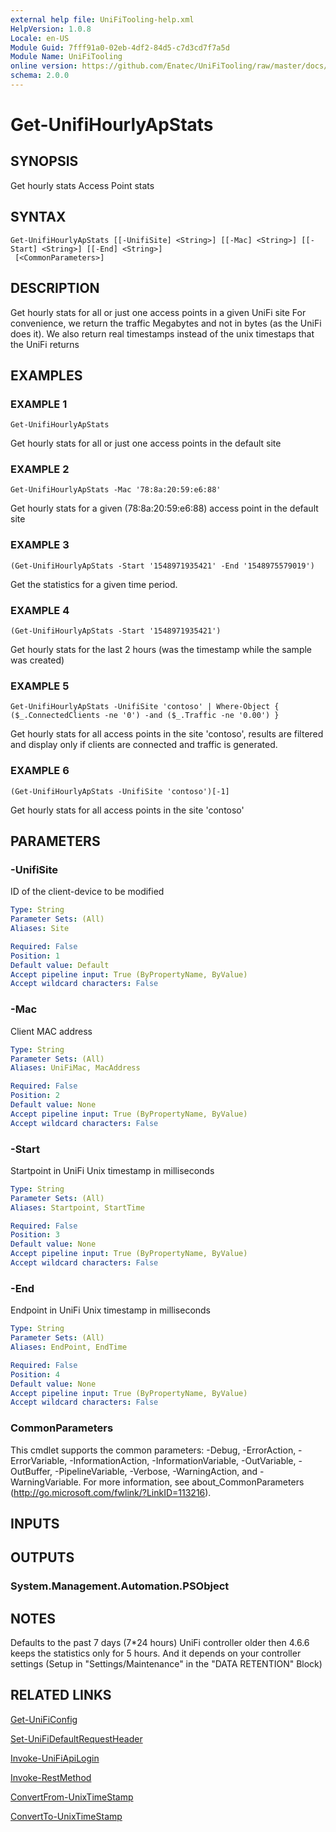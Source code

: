 ```yaml
---
external help file: UniFiTooling-help.xml
HelpVersion: 1.0.8
Locale: en-US
Module Guid: 7fff91a0-02eb-4df2-84d5-c7d3cd7f7a5d
Module Name: UniFiTooling
online version: https://github.com/Enatec/UniFiTooling/raw/master/docs/Get-UnifiHourlyApStats.md
schema: 2.0.0
---
```


# Get-UnifiHourlyApStats

## SYNOPSIS
Get hourly stats Access Point stats

## SYNTAX

```
Get-UnifiHourlyApStats [[-UnifiSite] <String>] [[-Mac] <String>] [[-Start] <String>] [[-End] <String>]
 [<CommonParameters>]
```

## DESCRIPTION
Get hourly stats for all or just one access points in a given UniFi site
For convenience, we return the traffic Megabytes and not in bytes (as the UniFi does it).
We also return real timestamps instead of the unix timestaps that the UniFi returns

## EXAMPLES

### EXAMPLE 1
```
Get-UnifiHourlyApStats
```

Get hourly stats for all or just one access points in the default site

### EXAMPLE 2
```
Get-UnifiHourlyApStats -Mac '78:8a:20:59:e6:88'
```

Get hourly stats for a given (78:8a:20:59:e6:88) access point in the default site

### EXAMPLE 3
```
(Get-UnifiHourlyApStats -Start '1548971935421' -End '1548975579019')
```

Get the statistics for a given time period.

### EXAMPLE 4
```
(Get-UnifiHourlyApStats -Start '1548971935421')
```

Get hourly stats for the last 2 hours (was the timestamp while the sample was created)

### EXAMPLE 5
```
Get-UnifiHourlyApStats -UnifiSite 'contoso' | Where-Object { ($_.ConnectedClients -ne '0') -and ($_.Traffic -ne '0.00') }
```

Get hourly stats for all access points in the site 'contoso', results are filtered and display only if clients are connected and traffic is generated.

### EXAMPLE 6
```
(Get-UnifiHourlyApStats -UnifiSite 'contoso')[-1]
```

Get hourly stats for all access points in the site 'contoso'

## PARAMETERS

### -UnifiSite
ID of the client-device to be modified

```yaml
Type: String
Parameter Sets: (All)
Aliases: Site

Required: False
Position: 1
Default value: Default
Accept pipeline input: True (ByPropertyName, ByValue)
Accept wildcard characters: False
```

### -Mac
Client MAC address

```yaml
Type: String
Parameter Sets: (All)
Aliases: UniFiMac, MacAddress

Required: False
Position: 2
Default value: None
Accept pipeline input: True (ByPropertyName, ByValue)
Accept wildcard characters: False
```

### -Start
Startpoint in UniFi Unix timestamp in milliseconds

```yaml
Type: String
Parameter Sets: (All)
Aliases: Startpoint, StartTime

Required: False
Position: 3
Default value: None
Accept pipeline input: True (ByPropertyName, ByValue)
Accept wildcard characters: False
```

### -End
Endpoint in UniFi Unix timestamp in milliseconds

```yaml
Type: String
Parameter Sets: (All)
Aliases: EndPoint, EndTime

Required: False
Position: 4
Default value: None
Accept pipeline input: True (ByPropertyName, ByValue)
Accept wildcard characters: False
```

### CommonParameters
This cmdlet supports the common parameters: -Debug, -ErrorAction, -ErrorVariable, -InformationAction, -InformationVariable, -OutVariable, -OutBuffer, -PipelineVariable, -Verbose, -WarningAction, and -WarningVariable.
For more information, see about_CommonParameters (http://go.microsoft.com/fwlink/?LinkID=113216).

## INPUTS

## OUTPUTS

### System.Management.Automation.PSObject
## NOTES
Defaults to the past 7 days (7*24 hours)
UniFi controller older then 4.6.6 keeps the statistics only for 5 hours.
And it depends on your controller settings (Setup in "Settings/Maintenance" in the "DATA RETENTION" Block)

## RELATED LINKS

[Get-UniFiConfig]()

[Set-UniFiDefaultRequestHeader]()

[Invoke-UniFiApiLogin]()

[Invoke-RestMethod]()

[ConvertFrom-UnixTimeStamp]()

[ConvertTo-UnixTimeStamp]()

